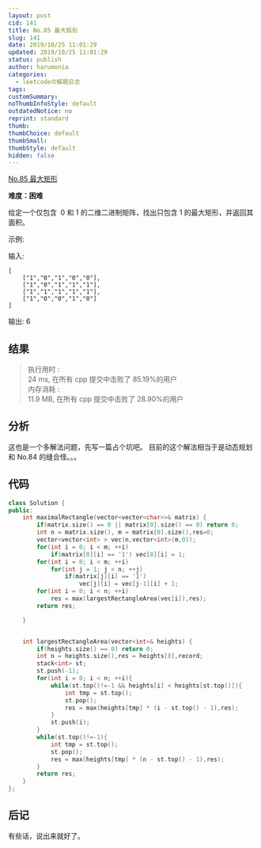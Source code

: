 ```yaml
---
layout: post
cid: 141
title: No.85 最大矩形
slug: 141
date: 2019/10/25 11:01:29
updated: 2019/10/25 11:01:29
status: publish
author: harumonia
categories:
  - leetcodeの解题日志
tags:
customSummary:
noThumbInfoStyle: default
outdatedNotice: no
reprint: standard
thumb:
thumbChoice: default
thumbSmall:
thumbStyle: default
hidden: false
---
```


[No.85 最大矩形](https://leetcode-cn.com/problems/maximal-rectangle/)

**难度：困难**

给定一个仅包含  0 和 1 的二维二进制矩阵，找出只包含 1 的最大矩形，并返回其面积。

<!-- more -->

示例:

输入:

    [
        ["1","0","1","0","0"],
        ["1","0","1","1","1"],
        ["1","1","1","1","1"],
        ["1","0","0","1","0"]
    ]

输出: 6

## 结果

> 执行用时 :  
> 24 ms, 在所有 cpp 提交中击败了 85.19%的用户  
> 内存消耗 :  
> 11.9 MB, 在所有 cpp 提交中击败了 28.90%的用户

## 分析

这也是一个多解法问题，先写一篇占个坑吧。
目前的这个解法相当于是动态规划和 No.84 的缝合怪。。。

## 代码

```cpp
class Solution {
public:
    int maximalRectangle(vector<vector<char>>& matrix) {
        if(matrix.size() == 0 || matrix[0].size() == 0) return 0;
        int n = matrix.size(), m = matrix[0].size(),res=0;
        vector<vector<int> > vec(n,vector<int>(m,0));
        for(int i = 0; i < m; ++i)
            if(matrix[0][i] == '1') vec[0][i] = 1;
        for(int i = 0; i < m; ++i)
            for(int j = 1; j < n; ++j)
                if(matrix[j][i] == '1')
                    vec[j][i] = vec[j-1][i] + 1;
        for(int i = 0; i < n; ++i)
            res = max(largestRectangleArea(vec[i]),res);
        return res;

    }


    int largestRectangleArea(vector<int>& heights) {
        if(heights.size() == 0) return 0;
        int n = heights.size(),res = heights[0],record;
        stack<int> st;
        st.push(-1);
        for(int i = 0; i < n; ++i){
            while(st.top()!=-1 && heights[i] < heights[st.top()]){
                int tmp = st.top();
                st.pop();
                res = max(heights[tmp] * (i - st.top() - 1),res);
            }
            st.push(i);
        }
        while(st.top()!=-1){
            int tmp = st.top();
            st.pop();
            res = max(heights[tmp] * (n - st.top() - 1),res);
        }
        return res;
    }
};
```

## 后记

有些话，说出来就好了。
